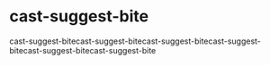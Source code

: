 # cast-suggest-bite
cast-suggest-bitecast-suggest-bitecast-suggest-bitecast-suggest-bitecast-suggest-bitecast-suggest-bite
